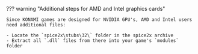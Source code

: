 ??? warning "Additional steps for AMD and Intel graphics cards"

    Since KONAMI games are designed for NVIDIA GPU's, AMD and Intel users need additional files:

    - Locate the `spice2x\stubs\32\` folder in the spice2x archive
    - Extract all `.dll` files from there into your game's `modules` folder